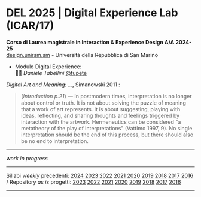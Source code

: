 # DEL 2025 | Digital Experience Lab (ICAR/17)

**Corso di Laurea magistrale in Interaction & Experience Design A/A 2024-25**   
[design.unirsm.sm](http://design.unirsm.sm) - Università della Repubblica di San Marino

- Modulo Digital Experience:  
👨‍🏫 _Daniele Tabellini_ [@fupete](http://github.com/fupete)
  
_Digital Art and Meaning: ..._, Simanowski 2011 :
> (_Introduction p.21_) — In postmodern times, interpretation is no longer about control or truth. It is not about solving the puzzle of meaning that a work of art represents. It is about suggesting, playing with ideas, reflecting, and sharing thoughts and feelings triggered by interaction with the artwork. Hermeneutics can be considered "a metatheory of the play of interpretations" (Vattimo 1997, 9). No single interpretation should be the end of this process, but there should also be no end to interpretation.

----

_work in progress_

----

Sillabi _weekly_ precedenti: [2024](https://github.com/del-2024-unirsm/syllabus-24/blob/master/syllabus.md) [2023](https://github.com/del-2023-unirsm/syllabus-23/blob/master/syllabus.md) [2022](https://github.com/ds-2022-unirsm/syllabus-22/blob/master/syllabus.md) [2021](https://github.com/ds-2021-unirsm/syllabus-21/blob/master/syllabus.md) [2020](https://github.com/dsii-2020-unirsm/dsii-2020-unirsm/blob/master/syllabus.md) [2019](https://github.com/dsii-2019-unirsm/syllabus/blob/master/syllabus.md) [2018](https://github.com/dsii-2018-unirsm/syllabus/blob/master/syllabus.md) [2017](https://github.com/dsii-2017-unirsm/syllabus/blob/master/syllabus.md) [2016](https://github.com/dsii-2016-unirsm/syllabus/blob/master/syllabus.md) 
/ Repository _as is_ progetti: [2023](https://github.com/del-2023-unirsm/digital-experience-archive) [2022](https://github.com/ds-2022-unirsm/ds-archive-22) [2021](https://github.com/ds-2021-unirsm/archive) [2020](https://github.com/dsii-2020-unirsm) [2019](https://github.com/dsii-2019-unirsm) [2018](https://github.com/dsii-2018-unirsm) [2017](https://github.com/dsii-2017-unirsm) [2016](https://github.com/dsii-2016-unirsm)

----

